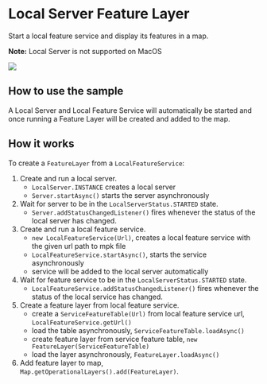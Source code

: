 # Local Server Feature Layer

Start a local feature service and display its features in a map.

**Note:** Local Server is not supported on MacOS

![](LocalServerFeatureLayer.png)

## How to use the sample

A Local Server and Local Feature Service will automatically be started
and once running a Feature Layer will be created and added to the map.

## How it works

To create a `FeatureLayer` from a `LocalFeatureService`:

1.  Create and run a local server.
      - `LocalServer.INSTANCE` creates a local server
      - `Server.startAsync()` starts the server asynchronously
2.  Wait for server to be in the `LocalServerStatus.STARTED` state.
      - `Server.addStatusChangedListener()` fires whenever the status of
        the local server has changed.
3.  Create and run a local feature service.
      - `new LocalFeatureService(Url)`, creates a local feature service
        with the given url path to mpk file
      - `LocalFeatureService.startAsync()`, starts the service
        asynchronously
      - service will be added to the local server automatically
4.  Wait for feature service to be in the `LocalServerStatus.STARTED`
    state.
      - `LocalFeatureService.addStatusChangedListener()` fires whenever
        the status of the local service has changed.
5.  Create a feature layer from local feature service.
      - create a `ServiceFeatureTable(Url)` from local feature service
        url, `LocalFeatureService.getUrl()`
      - load the table asynchronously, `ServiceFeatureTable.loadAsync()`
      - create feature layer from service feature table, `new
        FeatureLayer(ServiceFeatureTable)`
      - load the layer asynchronously, `FeatureLayer.loadAsync()`
6.  Add feature layer to map,
    `Map.getOperationalLayers().add(FeatureLayer)`.
